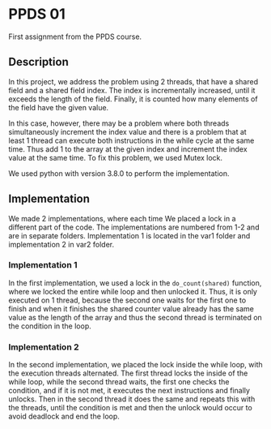 # PPDS 01

First assignment from the PPDS course.


## Description

In this project, we address the problem using 2 threads, 
that have a shared field and a shared field index. The index is incrementally increased, 
until it exceeds the length of the field. Finally, it is counted how many elements of the field have the given value.

In this case, however, there may be a problem where both threads simultaneously increment
the index value and there is a problem that at least 1 thread can execute both instructions in the while
cycle at the same time. Thus add 1 to the array at the given index and increment the index value at the same time.
To fix this problem, we used Mutex lock. 

We used python with version 3.8.0 to perform the implementation.


## Implementation

We made 2 implementations, where each time We placed a lock in a different part of the code. 
The implementations are numbered from 1-2 and are in separate folders. 
Implementation 1 is located in the var1 folder and implementation 2 in var2 folder.


### Implementation 1

In the first implementation, we used a lock in the ``do_count(shared)`` function, 
where we locked the entire while loop and then unlocked it. 
Thus, it is only executed on 1 thread, because the second one waits for the first one to finish and when it finishes
the shared counter value already has the same value as the length of the array and thus the second thread
is terminated on the condition in the loop.


### Implementation 2

In the second implementation, we placed the lock inside the while loop, with the execution
threads alternated. The first thread locks the inside of the while loop, while the second thread 
waits, the first one checks the condition, and if it is not met, it executes the next instructions and 
finally unlocks. Then in the second thread it does the same and repeats this with the threads,
until the condition is met and then the unlock would occur to avoid deadlock and end the loop.




